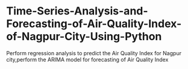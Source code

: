 # Time-Series-Analysis-and-Forecasting-of-Air-Quality-Index-of-Nagpur-City-Using-Python
Perform regression analysis to predict the Air Quality Index for Nagpur city,perform the ARIMA model for forecasting of Air Quality Index
